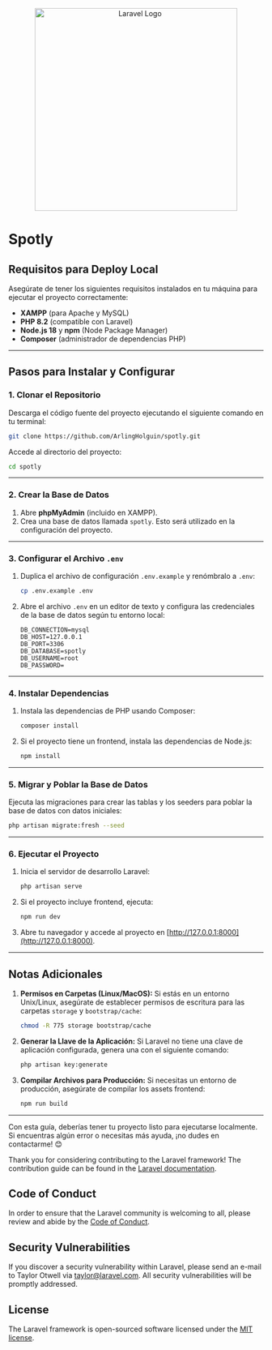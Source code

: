 <p align="center"><a href="https://laravel.com" target="_blank"><img src="https://raw.githubusercontent.com/laravel/art/master/logo-lockup/5%20SVG/2%20CMYK/1%20Full%20Color/laravel-logolockup-cmyk-red.svg" width="400" alt="Laravel Logo"></a></p>


# Spotly

## Requisitos para Deploy Local

Asegúrate de tener los siguientes requisitos instalados en tu máquina para ejecutar el proyecto correctamente:

- **XAMPP** (para Apache y MySQL)
- **PHP 8.2** (compatible con Laravel)
- **Node.js 18** y **npm** (Node Package Manager)
- **Composer** (administrador de dependencias PHP)

---

## Pasos para Instalar y Configurar

### 1. Clonar el Repositorio
Descarga el código fuente del proyecto ejecutando el siguiente comando en tu terminal:
```bash
git clone https://github.com/ArlingHolguin/spotly.git
```

Accede al directorio del proyecto:
```bash
cd spotly
```

---

### 2. Crear la Base de Datos
1. Abre **phpMyAdmin** (incluido en XAMPP).
2. Crea una base de datos llamada `spotly`. Esto será utilizado en la configuración del proyecto.

---

### 3. Configurar el Archivo `.env`
1. Duplica el archivo de configuración `.env.example` y renómbralo a `.env`:
   ```bash
   cp .env.example .env
   ```
2. Abre el archivo `.env` en un editor de texto y configura las credenciales de la base de datos según tu entorno local:
   ```env
   DB_CONNECTION=mysql
   DB_HOST=127.0.0.1
   DB_PORT=3306
   DB_DATABASE=spotly
   DB_USERNAME=root
   DB_PASSWORD=
   ```

---

### 4. Instalar Dependencias
1. Instala las dependencias de PHP usando Composer:
   ```bash
   composer install
   ```

2. Si el proyecto tiene un frontend, instala las dependencias de Node.js:
   ```bash
   npm install
   ```

---

### 5. Migrar y Poblar la Base de Datos
Ejecuta las migraciones para crear las tablas y los seeders para poblar la base de datos con datos iniciales:
```bash
php artisan migrate:fresh --seed
```

---

### 6. Ejecutar el Proyecto
1. Inicia el servidor de desarrollo Laravel:
   ```bash
   php artisan serve
   ```

2. Si el proyecto incluye frontend, ejecuta:
   ```bash
   npm run dev
   ```

3. Abre tu navegador y accede al proyecto en [http://127.0.0.1:8000](http://127.0.0.1:8000).

---

## Notas Adicionales

1. **Permisos en Carpetas (Linux/MacOS):**
   Si estás en un entorno Unix/Linux, asegúrate de establecer permisos de escritura para las carpetas `storage` y `bootstrap/cache`:
   ```bash
   chmod -R 775 storage bootstrap/cache
   ```

2. **Generar la Llave de la Aplicación:**
   Si Laravel no tiene una clave de aplicación configurada, genera una con el siguiente comando:
   ```bash
   php artisan key:generate
   ```

3. **Compilar Archivos para Producción:**
   Si necesitas un entorno de producción, asegúrate de compilar los assets frontend:
   ```bash
   npm run build
   ```

---

Con esta guía, deberías tener tu proyecto listo para ejecutarse localmente. Si encuentras algún error o necesitas más ayuda, ¡no dudes en contactarme! 😊


Thank you for considering contributing to the Laravel framework! The contribution guide can be found in the [Laravel documentation](https://laravel.com/docs/contributions).

## Code of Conduct

In order to ensure that the Laravel community is welcoming to all, please review and abide by the [Code of Conduct](https://laravel.com/docs/contributions#code-of-conduct).

## Security Vulnerabilities

If you discover a security vulnerability within Laravel, please send an e-mail to Taylor Otwell via [taylor@laravel.com](mailto:taylor@laravel.com). All security vulnerabilities will be promptly addressed.

## License

The Laravel framework is open-sourced software licensed under the [MIT license](https://opensource.org/licenses/MIT).
